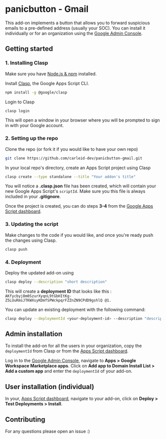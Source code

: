 # panicbutton - Gmail

This add-on implements a button that allows you to forward suspicious emails to a pre-defined address (usually your SOC). You can install it individually or for an organization using the [Google Admin Console](https://admin.google.com/).

## Getting started

### 1. Installing Clasp

Make sure you have [Node.js & npm](https://docs.npmjs.com/downloading-and-installing-node-js-and-npm) installed.

Install [Clasp](https://developers.google.com/apps-script/guides/clasp), the Google Apps Script CLI.

```bash
npm install -g @google/clasp
```
Login to Clasp
```bash
clasp login
```
This will open a window in your browser where you will be prompted to sign in with your Google account. 

### 2. Setting up the repo

Clone the repo (or fork it if you would like to have your own repo)
```bash
git clone https://github.com/carleid-dev/panicbutton-gmail.git
```

In your local repo's directory, create an Apps Script project using Clasp
```bash
clasp create --type standalone --title "Your addon's title"
```
You will notice a **.clasp.json** file has been created, which will contain your new Google Apps Script's `scriptId`. Make sure you this file is always included in your **.gitignore**.

Once the project is created, you can do steps **3-4** from the [Google Apps Script dashboard](https://script.google.com/home).
### 3. Updating the script

Make changes to the code if you would like, and once you're ready push the changes using Clasp.

```bash
clasp push
```

### 4. Deployment
Deploy the updated add-on using
```bash
clasp deploy --description "short description"
```
This will create a **deployment ID** that looks like this : 
`AKfycbyj8m0SzurXyqnL9tGbHItKg-Z5LUuRmsJTKWXsyKDmfSPWckpqrFZZnZN9CPdD9gshlQ @1.`

You can update an existing deployment with the following command:
```bash
clasp deploy --deploymentId <your-deployment-id> --description "description here"
```
## Admin installation

To install the add-on for all the users in your organization, copy the `deploymentId` from Clasp or from the [Apps Script dashboard](https://script.google.com/home).

Log in to the [Google Admin Console](https://admin.google.com/), navigate to **Apps > Google Workspace Marketplace apps**. Click on **Add app to Domain Install List > Add a custom app** and enter the `deploymentId` of your add-on.

## User installation (individual)

In your, [Apps Script dashboard](https://script.google.com/home), navigate to your add-on, click on **Deploy > Test Deployments > Install**.


## Contributing

For any questions please open an issue :)